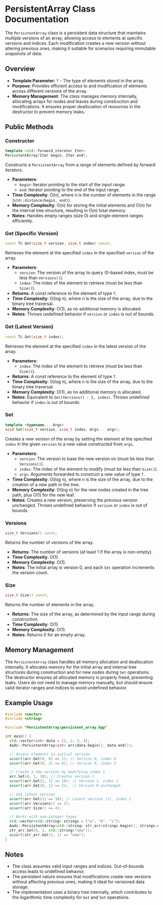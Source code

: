 # PersistentArray Class Documentation

The `PersistentArray` class is a persistent data structure that maintains multiple versions of an array, allowing access to elements at specific versions and indices. Each modification creates a new version without altering previous ones, making it suitable for scenarios requiring immutable snapshots of data.

## Overview

- **Template Parameter**: `T` - The type of elements stored in the array.
- **Purpose**: Provides efficient access to and modification of elements across different versions of the array.
- **Memory Management**: The class manages memory internally, allocating arrays for nodes and leaves during construction and modifications. It ensures proper deallocation of resources in the destructor to prevent memory leaks.

## Public Methods

### Constructor

```cpp
template <std::forward_iterator Iter>
PersistentArray(Iter begin, Iter end);
```

Constructs a `PersistentArray` from a range of elements defined by forward iterators.

- **Parameters**:
  - `begin`: Iterator pointing to the start of the input range.
  - `end`: Iterator pointing to the end of the input range.
- **Time Complexity**: O(n), where n is the number of elements in the range (`std::distance(begin, end)`).
- **Memory Complexity**: O(n) for storing the initial elements and O(n) for the internal tree structure, resulting in O(n) total memory.
- **Notes**: Handles empty ranges (size 0) and single-element ranges efficiently.

### Get (Specific Version)

```cpp
const T& Get(size_t version, size_t index) const;
```

Retrieves the element at the specified `index` in the specified `version` of the array.

- **Parameters**:
  - `version`: The version of the array to query (0-based index, must be less than `Versions()`).
  - `index`: The index of the element to retrieve (must be less than `Size()`).
- **Returns**: A const reference to the element of type `T`.
- **Time Complexity**: O(log n), where n is the size of the array, due to the binary tree traversal.
- **Memory Complexity**: O(1), as no additional memory is allocated.
- **Notes**: Throws undefined behavior if `version` or `index` is out of bounds.

### Get (Latest Version)

```cpp
const T& Get(size_t index);
```

Retrieves the element at the specified `index` in the latest version of the array.

- **Parameters**:
  - `index`: The index of the element to retrieve (must be less than `Size()`).
- **Returns**: A const reference to the element of type `T`.
- **Time Complexity**: O(log n), where n is the size of the array, due to the binary tree traversal.
- **Memory Complexity**: O(1), as no additional memory is allocated.
- **Notes**: Equivalent to `Get(Versions() - 1, index)`. Throws undefined behavior if `index` is out of bounds.

### Set

```cpp
template <typename... Args>
void Set(size_t version, size_t index, Args... args);
```

Creates a new version of the array by setting the element at the specified `index` in the given `version` to a new value constructed from `args`.

- **Parameters**:
  - `version`: The version to base the new version on (must be less than `Versions()`).
  - `index`: The index of the element to modify (must be less than `Size()`).
  - `args`: Arguments forwarded to construct a new value of type `T`.
- **Time Complexity**: O(log n), where n is the size of the array, due to the creation of a new path in the tree.
- **Memory Complexity**: O(log n) for the new nodes created in the tree path, plus O(1) for the new leaf.
- **Notes**: Creates a new version, preserving the previous version unchanged. Throws undefined behavior if `version` or `index` is out of bounds.

### Versions

```cpp
size_t Versions() const;
```

Returns the number of versions of the array.

- **Returns**: The number of versions (at least 1 if the array is non-empty).
- **Time Complexity**: O(1).
- **Memory Complexity**: O(1).
- **Notes**: The initial array is version 0, and each `Set` operation increments the version count.

### Size

```cpp
size_t Size() const;
```

Returns the number of elements in the array.

- **Returns**: The size of the array, as determined by the input range during construction.
- **Time Complexity**: O(1).
- **Memory Complexity**: O(1).
- **Notes**: Returns 0 for an empty array.

## Memory Management

The `PersistentArray` class handles all memory allocation and deallocation internally. It allocates memory for the initial array and internal tree structures during construction and for new nodes during `Set` operations. The destructor ensures all allocated memory is properly freed, preventing leaks. Users do not need to manage memory manually, but should ensure valid iterator ranges and indices to avoid undefined behavior.

## Example Usage

```cpp
#include <vector>
#include <string>

#include "PersistentArray/persistent_array.hpp"

int main() {
  std::vector<int> data = {1, 2, 3, 4};
  Aads::PersistentArray<int> arr(data.begin(), data.end());

  // Access elements in initial version
  assert(arr.Get(0, 0) == 1); // Version 0, index 0
  assert(arr.Get(0, 3) == 4); // Version 0, index 3

  // Create a new version by modifying index 1
  arr.Set(0, 1, 10); // Creates version 1
  assert(arr.Get(1, 1) == 10); // Version 1, index 1
  assert(arr.Get(0, 1) == 2);  // Version 0 unchanged

  // Use latest version
  assert(arr.Get(1) == 10); // Latest version (1), index 1
  assert(arr.Versions() == 2);
  assert(arr.Size() == 4);

  // Works with non-integer types
  std::vector<std::string> strings = {"a", "b", "c"};
  Aads::PersistentArray<std::string> str_arr(strings.begin(), strings.end());
  str_arr.Set(0, 1, std::string("new"));
  assert(str_arr.Get(1, 1) == "new");
}
```

## Notes

- The class assumes valid input ranges and indices. Out-of-bounds access leads to undefined behavior.
- The persistent nature ensures that modifications create new versions without affecting previous ones, making it ideal for versioned data storage.
- The implementation uses a binary tree internally, which contributes to the logarithmic time complexity for `Get` and `Set` operations.


